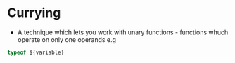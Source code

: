 # Currying
- A technique which lets you work with unary functions - functions whuch operate on only one operands e.g 
```js
typeof ${variable}
```
